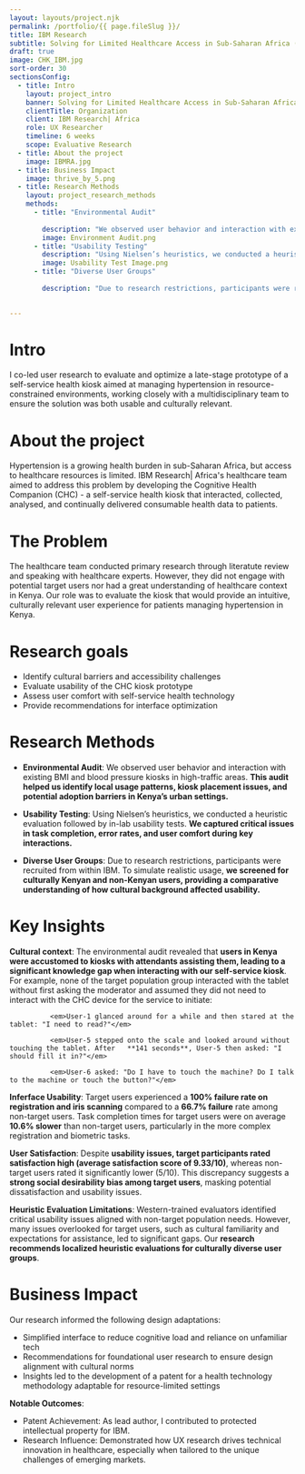 ```yaml
---
layout: layouts/project.njk
permalink: /portfolio/{{ page.fileSlug }}/
title: IBM Research
subtitle: Solving for Limited Healthcare Access in Sub-Saharan Africa (Coming soon!)
draft: true
image: CHK_IBM.jpg
sort-order: 30
sectionsConfig:
  - title: Intro
    layout: project_intro
    banner: Solving for Limited Healthcare Access in Sub-Saharan Africa
    clientTitle: Organization
    client: IBM Research| Africa
    role: UX Researcher
    timeline: 6 weeks
    scope: Evaluative Research
  - title: About the project
    image: IBMRA.jpg
  - title: Business Impact
    image: thrive_by_5.png
  - title: Research Methods
    layout: project_research_methods
    methods:
      - title: "Environmental Audit"
        
        description: "We observed user behavior and interaction with existing BMI and blood pressure kiosks in high-traffic areas. This audit helped us identify local usage patterns, kiosk placement issues, and potential adoption barriers in Kenya’s urban settings."
        image: Environment Audit.png
      - title: "Usability Testing"
        description: "Using Nielsen’s heuristics, we conducted a heuristic evaluation followed by in-lab usability tests. Participants included both target (culturally Kenyan) and non-target populations, allowing us to capture usability differences due to cultural context. We noted critical issues in task completion, error rates, and user comfort during key interactions."
        image: Usability Test Image.png
      - title: "Diverse User Groups"
        
        description: "Due to research restrictions, participants were recruited from within IBM. To simulate realistic usage, **we screened for culturally Kenyan and non-Kenyan users, providing a comparative understanding of how cultural background affected usability.**"
     

---
```

# Intro
I co-led user research to evaluate and optimize a late-stage prototype of a self-service health kiosk aimed at managing hypertension in resource-constrained environments, working closely with a multidisciplinary team to ensure the solution was both usable and culturally relevant.


# About the project
Hypertension is a growing health burden in sub-Saharan Africa, but access to healthcare resources is limited. IBM Research| Africa's healthcare team aimed to address this problem by developing the Cognitive Health Companion (CHC) - a self-service health kiosk that  interacted, collected, analysed, and continually delivered consumable health data to patients. 


# The Problem
The healthcare team conducted primary research through literatute review and speaking with healthcare experts. However, they did not engage with potential target users nor had a great understanding of healthcare context in Kenya. Our role was to evaluate the kiosk that would provide an intuitive, culturally relevant user experience for patients managing hypertension in Kenya. 

# Research goals
- Identify cultural barriers and accessibility challenges
- Evaluate usability of the CHC kiosk prototype
- Assess user comfort with self-service health technology
- Provide recommendations for interface optimization

# Research Methods

- **Environmental Audit**: We observed user behavior and interaction with existing BMI and blood pressure kiosks in high-traffic areas. **This audit helped us identify local usage patterns, kiosk placement issues, and potential adoption barriers in Kenya’s urban settings.**

- **Usability Testing**: Using Nielsen’s heuristics, we conducted a heuristic evaluation followed by in-lab usability tests. **We captured critical issues in task completion, error rates, and user comfort during key interactions.**

- **Diverse User Groups**: Due to research restrictions, participants were recruited from within IBM. To simulate realistic usage, **we screened for culturally Kenyan and non-Kenyan users, providing a comparative understanding of how cultural background affected usability.**
  

# Key Insights

**Cultural context**: The environmental audit revealed that **users in Kenya were accustomed to kiosks with attendants assisting them, leading to a significant knowledge gap when interacting with our self-service kiosk**. For example, none of the target population group interacted with the tablet without first asking the moderator and assumed they did not need to interact with the CHC device for the service to initiate:

              <em>User-1 glanced around for a while and then stared at the tablet: "I need to read?"</em>

              <em>User-5 stepped onto the scale and looked around without touching the tablet. After   **141 seconds**, User-5 then asked: "I should fill it in?"</em>

              <em>User-6 asked: "Do I have to touch the machine? Do I talk to the machine or touch the button?"</em>

**Inferface Usability**: Target users experienced a **100% failure rate on registration and iris scanning** compared to a **66.7% failure** rate among non-target users. Task completion times for target users were on average **10.6% slower** than non-target users, particularly in the more complex registration and biometric tasks.

**User Satisfaction**: Despite **usability issues, target participants rated satisfaction high (average satisfaction score of 9.33/10)**, whereas non-target users rated it significantly lower (5/10). This discrepancy suggests a **strong social desirability bias among target users**, masking potential dissatisfaction and usability issues.

**Heuristic Evaluation Limitations**: Western-trained evaluators identified critical usability issues aligned with non-target population needs. However, many issues overlooked for target users, such as cultural familiarity and expectations for assistance, led to significant gaps. Our **research recommends localized heuristic evaluations for culturally diverse user groups**​.


# Business Impact

Our research informed the following design adaptations:

- Simplified interface to reduce cognitive load and reliance on unfamiliar tech
- Recommendations for foundational user research to ensure design alignment with cultural norms
- Insights led to the development of a patent for a health technology methodology adaptable for resource-limited settings

**Notable Outcomes**:

- Patent Achievement: As lead author, I contributed to protected intellectual property for IBM.
- Research Influence: Demonstrated how UX research drives technical innovation in healthcare, especially when tailored to the unique challenges of emerging markets.



